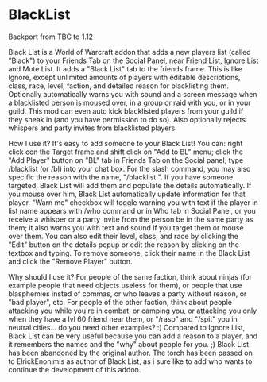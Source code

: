 # BlackList

Backport from TBC to 1.12

Black List is a World of Warcraft addon that adds a new players list (called "Black") to your Friends Tab on the Social Panel, near Friend List, Ignore List and Mute List. It adds a "Black List" tab to the friends frame. This is like Ignore, except unlimited amounts of players with editable descriptions, class, race, level, faction, and detailed reason for blacklisting them. Optionally automatically warns you with sound and a screen message when a blacklisted person is moused over, in a group or raid with you, or in your guild. This mod can even auto kick blacklisted players from your guild if they sneak in (and you have permission to do so). Also optionally rejects whispers and party invites from blacklisted players. 

How I use it?
It's easy to add someone to your Black List! You can:
right click con the Target frame and shift click on "Add to BL" menu;
click the "Add Player" button on "BL" tab in Friends Tab on the Social panel;
type /blacklist (or /bl) into your chat box.
For the slash command, you may also specific the reason with the name, "/blacklist <Name> <Reason>".
If you have someone targeted, Black List will add them and populate the details automatically. If you mouse over him, Black List automatically update information for that player.
"Warn me" checkbox will toggle warning you with text if the player in list name appears with /who command or in Who tab in Social Panel, or you receive a whisper or a party invite from the person be in the same party as them; it also warns you with text and sound if you target them or mouse over them.
You can also edit their level, class, and race by clicking the "Edit" button on the details popup or edit the reason by clicking on the textbox and typing.
To remove someone, click their name in the Black List and click the "Remove Player" button.

Why should I use it?
For people of the same faction, think about ninjas (for example people that need objects useless for them), or people that use blasphemies insted of commas, or who leaves a party without reason, or "bad player", etc.
For people of the other faction, think about people attacking you while you're in combat, or camping you, or attacking you only when they have a lvl 60 friend near them, or "/rasp" and "/spit" you in neutral cities... do you need other examples? :)
Compared to Ignore List, Black List can be very useful because you can add a reason to a player, and it remembers the names and the "why" about people for you. ;) Black List has been abandoned by the original author.
The torch has been passed on to ElrickEnonimis as author of Black List, as i sure like to add who wants to continue the development of this addon.
